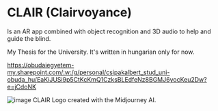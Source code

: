 # CLAIR (Clairvoyance)
Is an AR app combined with object recognition and 3D audio to help and guide the blind.

My Thesis for the University. It's written in hungarian only for now.

https://obudaiegyetem-my.sharepoint.com/:w:/g/personal/csipakalbert_stud_uni-obuda_hu/EaKiJUSi9p5CtKcKmQ1CzksBLEdfeNz8BGMJ6yocKeu2Dw?e=jCdoNK

![image](https://user-images.githubusercontent.com/92088275/221384053-7e73d7f7-a3da-4ce4-a313-6a93d22d4f2b.png)
CLAIR Logo created with the Midjourney AI.

